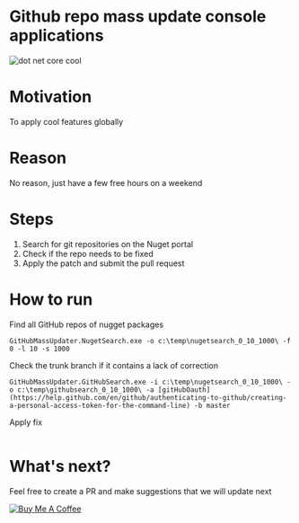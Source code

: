 
Github repo mass update console applications
==============================

![dot net core cool](https://github.com/JTOne123/GitHubMassUpdater/blob/master/dotnetcore.png?raw=true)

# Motivation
To apply cool features globally

# Reason
No reason, just have a few free hours on a weekend

# Steps
1. Search for git repositories on the Nuget portal
2. Check if the repo needs to be fixed
3. Apply the patch and submit the pull request

# How to run
Find all GitHub repos of nugget packages
```
GitHubMassUpdater.NugetSearch.exe -o c:\temp\nugetsearch_0_10_1000\ -f 0 -l 10 -s 1000
```

Check the trunk branch if it contains a lack of correction
```
GitHubMassUpdater.GitHubSearch.exe -i c:\temp\nugetsearch_0_10_1000\ -o c:\temp\githubsearch_0_10_1000\ -a [gitHubOauth](https://help.github.com/en/github/authenticating-to-github/creating-a-personal-access-token-for-the-command-line) -b master
```

Apply fix
```
```

# What's next?
Feel free to create a PR and make suggestions that we will update next

<a href="https://www.buymeacoffee.com/pauldatsiuk" target="_blank"><img src="https://www.buymeacoffee.com/assets/img/custom_images/purple_img.png" alt="Buy Me A Coffee" style="height: auto !important;width: auto !important;" ></a>